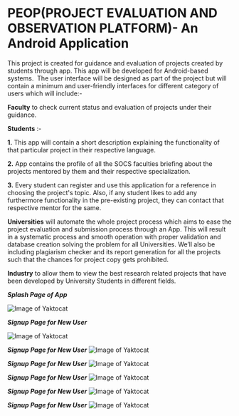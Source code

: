 # PEOP(PROJECT EVALUATION AND OBSERVATION PLATFORM)- An Android Application

This project is created for guidance and evaluation of projects created by students through app. This app will be developed for Android-based systems.  The user interface will be designed as part of the project but will contain a minimum and user-friendly interfaces for different category of users which will include:-

**Faculty** to check current status and evaluation of projects under their guidance.

**Students** :-

**1.** This app will contain a short description explaining the functionality of that particular project in their respective language. 

**2.** App contains the profile of all the SOCS faculties briefing about the projects mentored by them and their respective specialization.

**3.** Every student can register and use this application for a reference in choosing the project's topic. Also, if any student likes to  add any furthermore functionality in the pre-existing project, they can contact that respective mentor for the same.


**Universities** will automate the whole project process which aims to ease the project evaluation and submission process through an App. This will result in a systematic process and smooth operation with proper validation and database creation solving the problem for all Universities. We’ll also be including plagiarism checker and its report generation for all the projects such that the chances for project copy gets prohibited.

**Industry** to allow them to view the best research related projects that have been developed by University Students in different fields.

***Splash Page of App***


![Image of Yaktocat](https://github.com/basant01/PEOP-An-Android-Application/blob/master/PEOPFinal-master/Sample%20Images%20of%20App/Capture.PNG)

***Signup Page for New User***

![Image of Yaktocat](https://github.com/basant01/PEOP-An-Android-Application/blob/master/PEOPFinal-master/Sample%20Images%20of%20App/Capture1.PNG)


***Signup Page for New User***
![Image of Yaktocat](https://github.com/basant01/PEOP-An-Android-Application/blob/master/PEOPFinal-master/Sample%20Images%20of%20App/Capture3.PNG)


***Signup Page for New User***
![Image of Yaktocat](https://github.com/basant01/PEOP-An-Android-Application/blob/master/PEOPFinal-master/Sample%20Images%20of%20App/Capture4.PNG)


***Signup Page for New User***
![Image of Yaktocat](https://github.com/basant01/PEOP-An-Android-Application/blob/master/PEOPFinal-master/Sample%20Images%20of%20App/Capture5.PNG)


***Signup Page for New User***
![Image of Yaktocat](https://github.com/basant01/PEOP-An-Android-Application/blob/master/PEOPFinal-master/Sample%20Images%20of%20App/Capture7.PNG)

***Signup Page for New User***
![Image of Yaktocat](https://github.com/basant01/PEOP-An-Android-Application/blob/master/PEOPFinal-master/Sample%20Images%20of%20App/Capture8.PNG)
